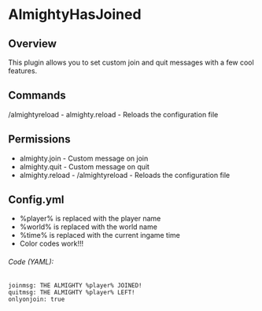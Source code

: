 # AlmightyHasJoined
## Overview
This plugin allows you to set custom join and quit messages with a few cool features.

## Commands
/almightyreload - almighty.reload - Reloads the configuration file


## Permissions
- almighty.join - Custom message on join
- almighty.quit - Custom message on quit
- almighty.reload - /almightyreload - Reloads the configuration file


## Config.yml
- %player% is replaced with the player name
- %world% is replaced with the world name
- %time% is replaced with the current ingame time
- Color codes work!!!

###### Code (YAML):
```
joinmsg: THE ALMIGHTY %player% JOINED!
quitmsg: THE ALMIGHTY %player% LEFT!
onlyonjoin: true
```
